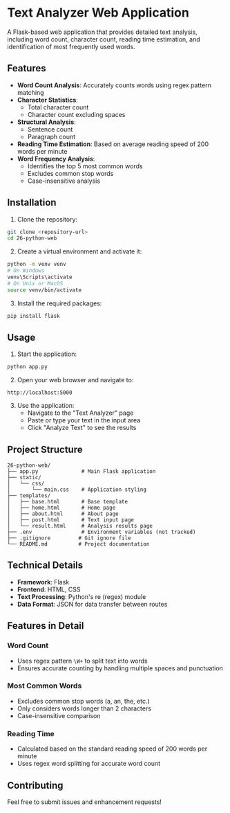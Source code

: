 # Text Analyzer Web Application

A Flask-based web application that provides detailed text analysis, including word count, character count, reading time estimation, and identification of most frequently used words.

## Features

- **Word Count Analysis**: Accurately counts words using regex pattern matching
- **Character Statistics**: 
  - Total character count
  - Character count excluding spaces
- **Structural Analysis**:
  - Sentence count
  - Paragraph count
- **Reading Time Estimation**: Based on average reading speed of 200 words per minute
- **Word Frequency Analysis**: 
  - Identifies the top 5 most common words
  - Excludes common stop words
  - Case-insensitive analysis

## Installation

1. Clone the repository:
```bash
git clone <repository-url>
cd 26-python-web
```

2. Create a virtual environment and activate it:
```bash
python -m venv venv
# On Windows
venv\Scripts\activate
# On Unix or MacOS
source venv/bin/activate
```

3. Install the required packages:
```bash
pip install flask
```

## Usage

1. Start the application:
```bash
python app.py
```

2. Open your web browser and navigate to:
```
http://localhost:5000
```

3. Use the application:
   - Navigate to the "Text Analyzer" page
   - Paste or type your text in the input area
   - Click "Analyze Text" to see the results

## Project Structure

```
26-python-web/
├── app.py              # Main Flask application
├── static/
│   └── css/
│       └── main.css    # Application styling
├── templates/
│   ├── base.html       # Base template
│   ├── home.html       # Home page
│   ├── about.html      # About page
│   ├── post.html       # Text input page
│   └── result.html     # Analysis results page
├── .env                # Environment variables (not tracked)
├── .gitignore         # Git ignore file
└── README.md          # Project documentation
```

## Technical Details

- **Framework**: Flask
- **Frontend**: HTML, CSS
- **Text Processing**: Python's re (regex) module
- **Data Format**: JSON for data transfer between routes

## Features in Detail

### Word Count
- Uses regex pattern `\W+` to split text into words
- Ensures accurate counting by handling multiple spaces and punctuation

### Most Common Words
- Excludes common stop words (a, an, the, etc.)
- Only considers words longer than 2 characters
- Case-insensitive comparison

### Reading Time
- Calculated based on the standard reading speed of 200 words per minute
- Uses regex word splitting for accurate word count

## Contributing

Feel free to submit issues and enhancement requests!
